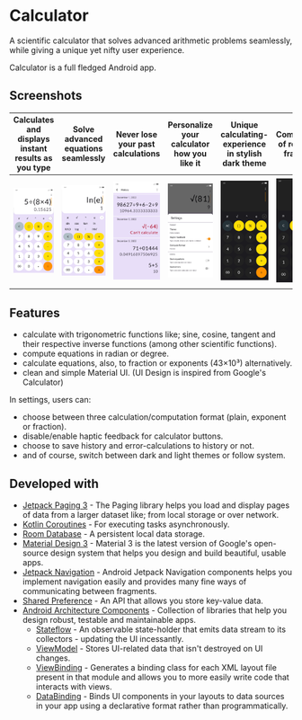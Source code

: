 # Calculator
A scientific calculator that solves advanced arithmetic problems seamlessly, while giving a unique yet nifty user experience.

Calculator is a full fledged Android app.

 ## Screenshots
   |Calculates and displays instant results as you type|Solve advanced equations seamlessly|Never lose your past calculations|Personalize your calculator how you like it|Unique calculating-experience in stylish dark theme|Computation of results in fractions|Quickly access more advanced mathematical functions|
   |:---:|:---:|:---:|:---:|:---:|:---:|:---:|
   |![Instant results](screenshots/instant_results.png)|![Advanced functions](screenshots/advanced_functions.png)|![History](screenshots/history.png)|![Settings](screenshots/settings.png)|![Dark mode](screenshots/dark_mode.png)|![Compute in fractions](screenshots/fractions.png)|![More advanced functions](screenshots/more_advanced_functions.png)|

 ## Features
   * calculate with trigonometric functions like; sine, cosine, tangent and their respective inverse functions (among other scientific functions).
   * compute equations in radian or degree.
   * calculate equations, also, to fraction or exponents (43×10³) alternatively.
   * clean and simple Material UI. (UI Design is inspired from Google's Calculator)

   In settings, users can:
   * choose between three calculation/computation format (plain, exponent or fraction).
   * disable/enable haptic feedback for calculator buttons.
   * choose to save history and error-calculations to history or not.
   * and of course, switch between dark and light themes or follow system.

 ## Developed with
   * [Jetpack Paging 3](https://developer.android.com/topic/libraries/architecture/paging/v3-overview) - The Paging library helps you load and display pages of data from a larger dataset like; from local storage or over network.
   * [Kotlin Coroutines](https://kotlinlang.org/docs/reference/coroutines-overview.html) - For executing tasks asynchronously.
   * [Room Database](https://developer.android.com/training/data-storage/room) - A persistent local data storage.
   * [Material Design 3](https://m3.material.io/) - Material 3 is the latest version of Google's open-source design system that helps you design and build beautiful, usable apps.
   * [Jetpack Navigation](https://developer.android.com/guide/navigation) - Android Jetpack Navigation components helps you implement navigation easily and provides many fine ways of communicating between fragments.
   * [Shared Preference](https://developer.android.com/training/data-storage/shared-preferences) - An API that allows you store key-value data.
   * [Android Architecture Components](https://developer.android.com/topic/libraries/architecture) - Collection of libraries that help you design robust, testable and maintainable apps.
      - [Stateflow](https://developer.android.com/topic/libraries/stateflow) - An observable state-holder that emits data stream to its collectors - updating the UI incessantly.
      - [ViewModel](https://developer.android.com/topic/libraries/viewmodel) - Stores UI-related data that isn't destroyed on UI changes.
      - [ViewBinding](https://developer.android.com/topic/libraries/view-binding) - Generates a binding class for each XML layout file present in that module and allows you to more easily write code that interacts with views.
      - [DataBinding](https://developer.android.com/topic/libraries/data-binding) - Binds UI components in your layouts to data sources in your app using a declarative format rather than programmatically.
